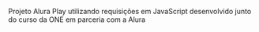 Projeto Alura Play utilizando requisições em JavaScript desenvolvido junto do curso da ONE em parceria com a Alura
